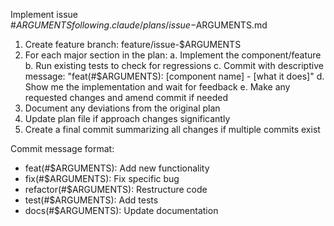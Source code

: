 Implement issue #$ARGUMENTS following .claude/plans/issue-$ARGUMENTS.md

1. Create feature branch: feature/issue-$ARGUMENTS
2. For each major section in the plan:
   a. Implement the component/feature
   b. Run existing tests to check for regressions
   c. Commit with descriptive message: "feat(#$ARGUMENTS): [component name] - [what it does]"
   d. Show me the implementation and wait for feedback
   e. Make any requested changes and amend commit if needed
3. Document any deviations from the original plan
4. Update plan file if approach changes significantly
5. Create a final commit summarizing all changes if multiple commits exist

Commit message format:
- feat(#$ARGUMENTS): Add new functionality
- fix(#$ARGUMENTS): Fix specific bug
- refactor(#$ARGUMENTS): Restructure code
- test(#$ARGUMENTS): Add tests
- docs(#$ARGUMENTS): Update documentation
